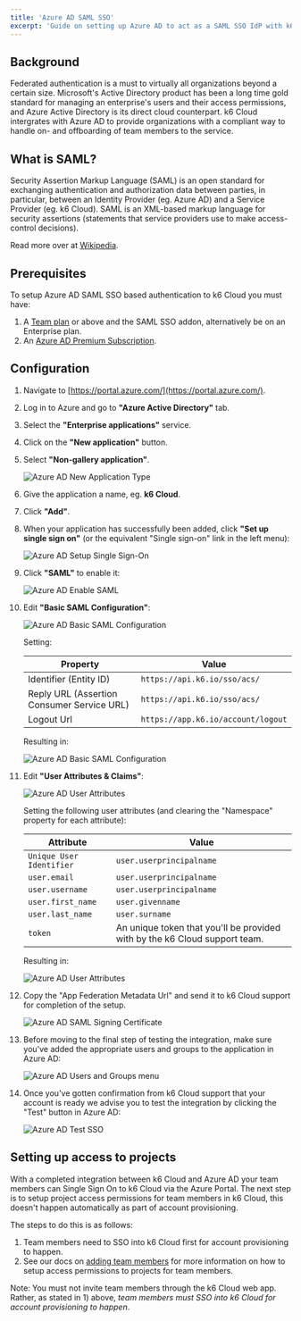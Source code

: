 ```yaml
---
title: 'Azure AD SAML SSO'
excerpt: 'Guide on setting up Azure AD to act as a SAML SSO IdP with k6 Cloud'
---
```


## Background

Federated authentication is a must to virtually all organizations beyond a certain size. Microsoft's Active Directory product has been a long time gold standard for managing an enterprise's users and their access permissions, and Azure Active Directory is its direct cloud counterpart. k6 Cloud intergrates with Azure AD to provide organizations with a compliant way to handle on- and offboarding of team members to the service.

## What is SAML?

Security Assertion Markup Language (SAML) is an open standard for exchanging authentication and authorization data between parties, in particular, between an Identity Provider (eg. Azure AD) and a Service Provider (eg. k6 Cloud). SAML is an XML-based markup language for security assertions (statements that service providers use to make access-control decisions).

Read more over at [Wikipedia](https://en.wikipedia.org/wiki/Security_Assertion_Markup_Language).

## Prerequisites

To setup Azure AD SAML SSO based authentication to k6 Cloud you must have:

1. A [Team plan](/pricing) or above and the SAML SSO addon, alternatively be on an Enterprise plan.
2. An [Azure AD Premium Subscription](https://azure.microsoft.com/en-us/pricing/details/active-directory/).

## Configuration

1.  Navigate to [https://portal.azure.com/](https://portal.azure.com/).

2.  Log in to Azure and go to **"Azure Active Directory"** tab.

3.  Select the **"Enterprise applications"** service.

4.  Click on the **"New application"** button.

5.  Select **"Non-gallery application"**.

    ![Azure AD New Application Type](images/04%Azure%AD%SAML%SSO/azure-ad-new-application-type.png)

6.  Give the application a name, eg. **k6 Cloud**.

7.  Click **"Add"**.

8.  When your application has successfully been added, click **"Set up single sign on"** (or the equivalent "Single sign-on" link in the left menu):

    ![Azure AD Setup Single Sign-On](images/04%Azure%AD%SAML%SSO/azure-ad-setup-single-sign-on.png)

9.  Click **"SAML"** to enable it:

    ![Azure AD Enable SAML](images/04%Azure%AD%SAML%SSO/azure-ad-enable-saml.png)

10. Edit **"Basic SAML Configuration"**:

    ![Azure AD Basic SAML Configuration](images/04%Azure%AD%SAML%SSO/azure-ad-setup-basic-config.png)

    Setting:

    | Property                                   | Value                               |
    | ------------------------------------------ | ----------------------------------- |
    | Identifier (Entity ID)                     | `https://api.k6.io/sso/acs/`        |
    | Reply URL (Assertion Consumer Service URL) | `https://api.k6.io/sso/acs/`        |
    | Logout Url                                 | `https://app.k6.io/account/logout` |

    Resulting in:

    ![Azure AD Basic SAML Configuration](images/04%Azure%AD%SAML%SSO/azure-ad-setup-basic-config2.png)

11. Edit **"User Attributes & Claims"**:

    ![Azure AD User Attributes](images/04%Azure%AD%SAML%SSO/azure-ad-setup-user-attributes.png)

    Setting the following user attributes (and clearing the "Namespace" property for each attribute):

    | Attribute                | Value                                                                     |
    | -------------------------| ------------------------------------------------------------------------- |
    | `Unique User Identifier` | `user.userprincipalname`                                                  |
    | `user.email`             | `user.userprincipalname`                                                  |
    | `user.username`          | `user.userprincipalname`                                                  |
    | `user.first_name`        | `user.givenname`                                                          |
    | `user.last_name`         | `user.surname`                                                            |
    | `token`                  | An unique token that you'll be provided with by the k6 Cloud support team. |

    Resulting in:

    ![Azure AD User Attributes](images/04%Azure%AD%SAML%SSO/azure-ad-setup-user-attributes2.png)

12. Copy the "App Federation Metadata Url" and send it to k6 Cloud support for completion of the setup.

    ![Azure AD SAML Signing Certificate](images/04%Azure%AD%SAML%SSO/azure-ad-setup-saml-signing-cert.png)

13. Before moving to the final step of testing the integration, make sure you've added the appropriate users and groups to the application in Azure AD:

    ![Azure AD Users and Groups menu](images/04%Azure%AD%SAML%SSO/azure-ad-users-groups-menu.png)

14. Once you've gotten confirmation from k6 Cloud support that your account is ready we advise you to test the integration by clicking the "Test" button in Azure AD:

    ![Azure AD Test SSO](images/04%Azure%AD%SAML%SSO/azure-ad-test-sso.png)

## Setting up access to projects

With a completed integration between k6 Cloud and Azure AD your team members can Single Sign On to k6 Cloud via the Azure Portal. The next step is to setup project access permissions for team members in k6 Cloud, this doesn't happen automatically as part of account provisioning.

The steps to do this is as follows:

1. Team members need to SSO into k6 Cloud first for account provisioning to happen.
2. See our docs on [adding team members](/cloud/project-and-team-management/team-members#adding-team-members) for more information on how to setup access permissions to projects for team members.

Note: You must not invite team members through the k6 Cloud web app. Rather, as stated in 1) above, _team members must SSO into k6 Cloud for account provisioning to happen_.
